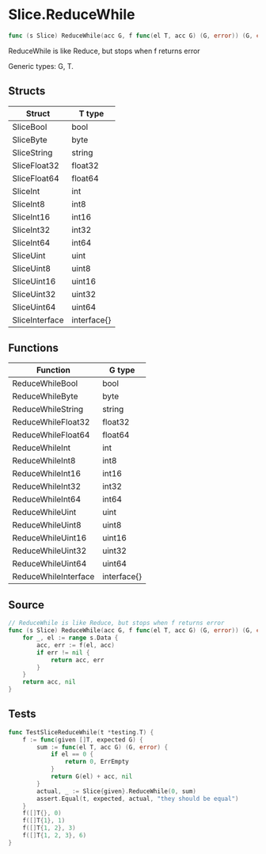 # Slice.ReduceWhile

```go
func (s Slice) ReduceWhile(acc G, f func(el T, acc G) (G, error)) (G, error)
```

ReduceWhile is like Reduce, but stops when f returns error

Generic types: G, T.

## Structs

| Struct | T type |
| ------ | ------ |
| SliceBool | bool |
| SliceByte | byte |
| SliceString | string |
| SliceFloat32 | float32 |
| SliceFloat64 | float64 |
| SliceInt | int |
| SliceInt8 | int8 |
| SliceInt16 | int16 |
| SliceInt32 | int32 |
| SliceInt64 | int64 |
| SliceUint | uint |
| SliceUint8 | uint8 |
| SliceUint16 | uint16 |
| SliceUint32 | uint32 |
| SliceUint64 | uint64 |
| SliceInterface | interface{} |

## Functions

| Function | G type |
| -------- | ------ |
| ReduceWhileBool | bool |
| ReduceWhileByte | byte |
| ReduceWhileString | string |
| ReduceWhileFloat32 | float32 |
| ReduceWhileFloat64 | float64 |
| ReduceWhileInt | int |
| ReduceWhileInt8 | int8 |
| ReduceWhileInt16 | int16 |
| ReduceWhileInt32 | int32 |
| ReduceWhileInt64 | int64 |
| ReduceWhileUint | uint |
| ReduceWhileUint8 | uint8 |
| ReduceWhileUint16 | uint16 |
| ReduceWhileUint32 | uint32 |
| ReduceWhileUint64 | uint64 |
| ReduceWhileInterface | interface{} |

## Source

```go
// ReduceWhile is like Reduce, but stops when f returns error
func (s Slice) ReduceWhile(acc G, f func(el T, acc G) (G, error)) (G, error) {
	for _, el := range s.Data {
		acc, err := f(el, acc)
		if err != nil {
			return acc, err
		}
	}
	return acc, nil
}
```

## Tests

```go
func TestSliceReduceWhile(t *testing.T) {
	f := func(given []T, expected G) {
		sum := func(el T, acc G) (G, error) {
			if el == 0 {
				return 0, ErrEmpty
			}
			return G(el) + acc, nil
		}
		actual, _ := Slice{given}.ReduceWhile(0, sum)
		assert.Equal(t, expected, actual, "they should be equal")
	}
	f([]T{}, 0)
	f([]T{1}, 1)
	f([]T{1, 2}, 3)
	f([]T{1, 2, 3}, 6)
}
```